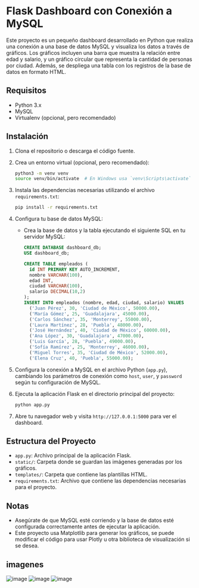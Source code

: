 
# Flask Dashboard con Conexión a MySQL

Este proyecto es un pequeño dashboard desarrollado en Python que realiza una conexión a una base de datos MySQL y visualiza los datos a través de gráficos. Los gráficos incluyen una barra que muestra la relación entre edad y salario, y un gráfico circular que representa la cantidad de personas por ciudad. Además, se despliega una tabla con los registros de la base de datos en formato HTML.

## Requisitos

- Python 3.x
- MySQL
- Virtualenv (opcional, pero recomendado)

## Instalación

1. Clona el repositorio o descarga el código fuente.

2. Crea un entorno virtual (opcional, pero recomendado):

   ```bash
   python3 -m venv venv
   source venv/bin/activate  # En Windows usa `venv\Scripts\activate`
   ```

3. Instala las dependencias necesarias utilizando el archivo `requirements.txt`:

   ```bash
   pip install -r requirements.txt
   ```

4. Configura tu base de datos MySQL:

   - Crea la base de datos y la tabla ejecutando el siguiente SQL en tu servidor MySQL:

     ```sql
     CREATE DATABASE dashboard_db;
     USE dashboard_db;

     CREATE TABLE empleados (
       id INT PRIMARY KEY AUTO_INCREMENT,
       nombre VARCHAR(100),
       edad INT,
       ciudad VARCHAR(100),
       salario DECIMAL(10,2)
     );
     INSERT INTO empleados (nombre, edad, ciudad, salario) VALUES
       ('Juan Pérez', 30, 'Ciudad de México', 50000.00),
       ('María Gómez', 25, 'Guadalajara', 45000.00),
       ('Carlos Sánchez', 35, 'Monterrey', 55000.00),
       ('Laura Martínez', 28, 'Puebla', 48000.00),
       ('José Hernández', 40, 'Ciudad de México', 60000.00),
       ('Ana López', 30, 'Guadalajara', 47000.00),
       ('Luis García', 28, 'Puebla', 49000.00),
       ('Sofía Ramírez', 25, 'Monterrey', 46000.00),
       ('Miguel Torres', 35, 'Ciudad de México', 52000.00),
       ('Elena Cruz', 40, 'Puebla', 55000.00);
     ```

5. Configura la conexión a MySQL en el archivo Python (`app.py`), cambiando los parámetros de conexión como `host`, `user`, y `password` según tu configuración de MySQL.

6. Ejecuta la aplicación Flask en el directorio principal del proyecto:

   ```bash
   python app.py
   ```

7. Abre tu navegador web y visita `http://127.0.0.1:5000` para ver el dashboard.

## Estructura del Proyecto

- `app.py`: Archivo principal de la aplicación Flask.
- `static/`: Carpeta donde se guardan las imágenes generadas por los gráficos.
- `templates/`: Carpeta que contiene las plantillas HTML.
- `requirements.txt`: Archivo que contiene las dependencias necesarias para el proyecto.

## Notas

- Asegúrate de que MySQL esté corriendo y la base de datos esté configurada correctamente antes de ejecutar la aplicación.
- Este proyecto usa Matplotlib para generar los gráficos, se puede modificar el código para usar Plotly u otra biblioteca de visualización si se desea.

## imagenes

![image](https://github.com/user-attachments/assets/2a353e7a-9eab-4cda-8277-35c53b345ea1)
![image](https://github.com/user-attachments/assets/6e4c01b2-4604-4e28-8ad6-14464c045695)
![image](https://github.com/user-attachments/assets/dda13b2b-0d74-4c3b-a080-cc77d3161663)



